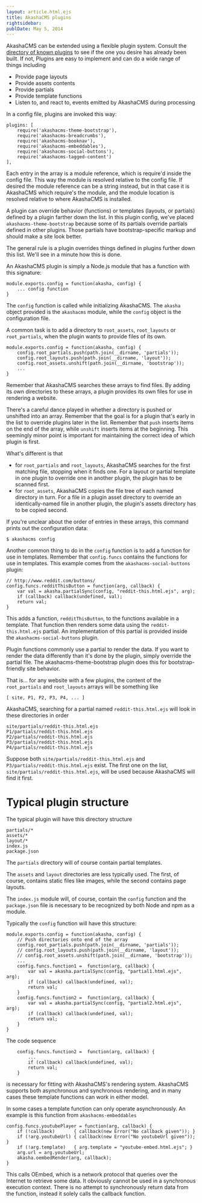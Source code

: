 ```yaml
---
layout: article.html.ejs
title: AkashaCMS plugins
rightsidebar:
publDate: May 5, 2014
---
```


AkashaCMS can be extended using a flexible plugin system.  Consult the [directory of known plugins](../plugins/index.html) to see if the one you desire has already been built.  If not, Plugins are easy to implement and can do a wide range of things including

* Provide page layouts
* Provide assets contents
* Provide partials
* Provide template functions
* Listen to, and react to, events emitted by AkashaCMS during processing

In a config file, plugins are invoked this way:

    plugins: [
        require('akashacms-theme-bootstrap'),
        require('akashacms-breadcrumbs'),
        require('akashacms-booknav'),
        require('akashacms-embeddables'),
        require('akashacms-social-buttons'),
        require('akashacms-tagged-content')
    ],

Each entry in the array is a module reference, which is require'd inside the config file.  This way the module is resolved relative to the config file.  If desired the module reference can be a string instead, but in that case it is AkashaCMS which require's the module, and the module location is resolved relative to where AkashaCMS is installed.

A plugin can override behavior (functions) or templates (layouts, or partials) defined by a plugin farther down the list.  In this plugin config, we've placed `akashacms-theme-bootstrap` because some of its partials override partials defined in other plugins.  Those partials have bootstrap-specific markup and should make a site look better.

The general rule is a plugin overrides things defined in plugins further down this list.  We'll see in a minute how this is done.

An AkashaCMS plugin is simply a Node.js module that has a function with this signature:

    module.exports.config = function(akasha, config) {
        ... config function
    }

The `config` function is called while initializing AkashaCMS.  The `akasha` object provided is the `akashacms` module, while the `config` object is the configuration file.

A common task is to add a directory to `root_assets`, `root_layouts` or `root_partials`, when the plugin wants to provide files of its own.

    module.exports.config = function(akasha, config) {
        config.root_partials.push(path.join(__dirname, 'partials'));
        config.root_layouts.push(path.join(__dirname, 'layout'));
        config.root_assets.unshift(path.join(__dirname, 'bootstrap'));
        ...
    }

Remember that AkashaCMS searches these arrays to find files.  By adding its own directories to these arrays, a plugin provides its own files for use in rendering a website.

There's a careful dance played in whether a directory is pushed or unshifted into an array.  Remember that the goal is for a plugin that's early in the list to override plugins later in the list.  Remember that `push` inserts items on the end of the array, while `unshift` inserts items at the beginning.  This seemingly minor point is important for maintaining the correct idea of which plugin is first.

What's different is that

* for `root_partials` and `root_layouts`, AkashaCMS searches for the first matching file, stopping when it finds one.  For a layout or partial template in one plugin to override one in another plugin, the plugin has to be scanned first.
* for `root_assets`, AkashaCMS copies the file tree of each named directory in turn.  For a file in a plugin asset directory to override an identically-named file in another plugin, the plugin's assets directory has to be copied second.

If you're unclear about the order of entries in these arrays, this command prints out the configuration data:

    $ akashacms config

Another common thing to do in the `config` function is to add a function for use in templates.  Remember that `config.funcs` contains the functions for use in templates.  This example comes from the `akashacms-social-buttons` plugin:

    // http://www.reddit.com/buttons/
    config.funcs.redditThisButton = function(arg, callback) {
        var val = akasha.partialSync(config, "reddit-this.html.ejs", arg);
        if (callback) callback(undefined, val);
        return val;
    }

This adds a function, `redditThisButton`, to the functions available in a template.  That function then renders some data using the `reddit-this.html.ejs` partial.  An implementation of this partial is provided inside the `akashacms-social-buttons` plugin.

Plugin functions commonly use a partial to render the data.  If you want to render the data differently than it's done by the plugin, simply override the partial file.  The akashacms-theme-bootstrap plugin does this for bootstrap-friendly site behavior.

That is... for any website with a few plugins, the content of the `root_partials` and `root_layouts` arrays will be something like

    [ site, P1, P2, P3, P4, ... ]

AkashaCMS, searching for a partial named `reddit-this.html.ejs` will look in these directories in order

    site/partials/reddit-this.html.ejs
    P1/partials/reddit-this.html.ejs
    P2/partials/reddit-this.html.ejs
    P3/partials/reddit-this.html.ejs
    P4/partials/reddit-this.html.ejs

Suppose both `site/partials/reddit-this.html.ejs` and `P3/partials/reddit-this.html.ejs` exist.  The first one on the list, `site/partials/reddit-this.html.ejs`, will be used because AkashaCMS will find it first.

# Typical plugin structure

The typical plugin will have this directory structure

    partials/*
    assets/*
    layout/*
    index.js
    package.json

The `partials` directory will of course contain partial templates.

The `assets` and `layout` directories are less typically used.  The first, of course, contains static files like images, while the second contains page layouts.

The `index.js` module will, of course, contain the `config` function and the `package.json` file is necessary to be recognized by both Node and npm as a module.

Typically the `config` function will have this structure:

    module.exports.config = function(akasha, config) {
        // Push directories onto end of the array
        config.root_partials.push(path.join(__dirname, 'partials'));
        // config.root_layouts.push(path.join(__dirname, 'layout'));
        // config.root_assets.unshift(path.join(__dirname, 'bootstrap'));
        ...
        config.funcs.function1 =  function(arg, callback) {
            var val = akasha.partialSync(config, "partial1.html.ejs", arg);
            if (callback) callback(undefined, val);
            return val;
        }
        config.funcs.function2 =  function(arg, callback) {
            var val = akasha.partialSync(config, "partial2.html.ejs", arg);
            if (callback) callback(undefined, val);
            return val;
        }
    }

The code sequence

        config.funcs.function2 =  function(arg, callback) {
            ...
            if (callback) callback(undefined, val);
            return val;
        }

is necessary for fitting with AkashaCMS's rendering system.  AkashaCMS supports both asynchronous and synchronous rendering, and in many cases these template functions can work in either model.

In some cases a template function can only operate asynchronously.  An example is this function from `akashacms-embeddables`

    config.funcs.youtubePlayer = function(arg, callback) {
        if (!callback)       { callback(new Error("No callback given")); }
        if (!arg.youtubeUrl) { callback(new Error("No youtubeUrl given")); }
        if (!arg.template)   { arg.template = "youtube-embed.html.ejs"; }
        arg.url = arg.youtubeUrl;
        akasha.oembedRender(arg, callback);
    }

This calls OEmbed, which is a network protocol that queries over the Internet to retrieve some data.  It obviously cannot be used in a synchronous execution context.  There is no attempt to synchronously return data from the function, instead it solely calls the callback function.
